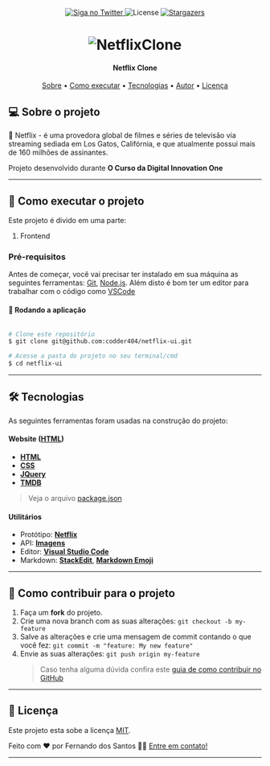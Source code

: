 <p align="center">
  <a href="https://www.twitter.com/codder404/">
    <img alt="Siga no Twitter" src="https://img.shields.io/twitter/url?url=https://github.com/codder404/netflix-ui.git">
  </a>
    
   <img alt="License" src="https://img.shields.io/badge/license-MIT-brightgreen">
   <a href="https://github.com/codder404/netflix-ui.git/stargazers">
    <img alt="Stargazers" src="https://img.shields.io/github/stars/codder404/README-ecoleta?style=social">
  </a>
  
 
</p>
<h1 align="center">
    <img alt="NetflixClone" title="#NetflixClone" src="./images/netflix.jpg" />
</h1>

<h4 align="center"> 
  Netflix Clone
</h4>

<p align="center">
 <a href="#-sobre-o-projeto">Sobre</a> • 
 <a href="#-como-executar-o-projeto">Como executar</a> • 
 <a href="#-tecnologias">Tecnologias</a> • 
 <a href="#-autor">Autor</a> • 
 <a href="#user-content--licença">Licença</a>
</p>

## 💻 Sobre o projeto

🚀 Netflix - é uma provedora global de filmes e séries de televisão via streaming sediada em Los Gatos, Califórnia, e que atualmente possui mais de 160 milhões de assinantes.

Projeto desenvolvido durante **O Curso da Digital Innovation One**

---

## 🚀 Como executar o projeto

Este projeto é divido em uma parte:

1. Frontend

### Pré-requisitos

Antes de começar, você vai precisar ter instalado em sua máquina as seguintes ferramentas:
[Git](https://git-scm.com), [Node.js](https://nodejs.org/en/).
Além disto é bom ter um editor para trabalhar com o código como [VSCode](https://code.visualstudio.com/)

#### 🧭 Rodando a aplicação

```bash

# Clone este repositório
$ git clone git@github.com:codder404/netflix-ui.git

# Acesse a pasta do projeto no seu terminal/cmd
$ cd netflix-ui
```

---

## 🛠 Tecnologias

As seguintes ferramentas foram usadas na construção do projeto:

#### **Website** ([HTML](https://www.w3schools.com/html/))

- **[HTML](https://www.w3schools.com/html/)**
- **[CSS](https://www.w3schools.com/css/)**
- **[JQuery](https://jquery.com/)**
- **[TMDB](https://www.themoviedb.org/?language=pt)**

> Veja o arquivo [package.json](https://github.com/tgmarinho/README-ecoleta/blob/master/web/package.json)

#### [](https://github.com/tgmarinho/Ecoleta#utilit%C3%A1rios)**Utilitários**

- Protótipo: **[Netflix](https://www.netflix.com/)**
- API: **[Imagens](https://www.themoviedb.org/?language=pt)**
- Editor: **[Visual Studio Code](https://code.visualstudio.com/)**
- Markdown: **[StackEdit](https://stackedit.io/)**, **[Markdown Emoji](https://gist.github.com/rxaviers/7360908)**

---

## 💪 Como contribuir para o projeto

1. Faça um **fork** do projeto.
2. Crie uma nova branch com as suas alterações: `git checkout -b my-feature`
3. Salve as alterações e crie uma mensagem de commit contando o que você fez: `git commit -m "feature: My new feature"`
4. Envie as suas alterações: `git push origin my-feature`
   > Caso tenha alguma dúvida confira este [guia de como contribuir no GitHub](./CONTRIBUTING.md)


---

## 📝 Licença

Este projeto esta sobe a licença [MIT](./LICENSE).

Feito com ❤️ por Fernando dos Santos 👋🏽 [Entre em contato!](https://www.linkedin.com/in/fernandosantosc/)

---
